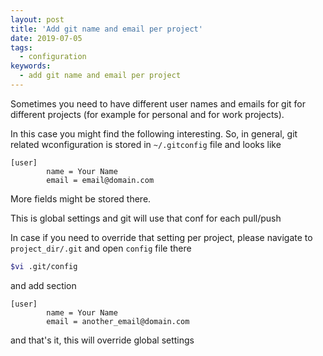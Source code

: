 ```yaml
---
layout: post
title: 'Add git name and email per project'
date: 2019-07-05
tags:
  - configuration
keywords:
  - add git name and email per project
---
```


Sometimes you need to have different user names and emails for git for different projects (for example for personal and for work projects).

In this case you might find the following interesting.
So, in general, git related wconfiguration is stored in `~/.gitconfig` file and looks like

<!--more-->

```
[user]
        name = Your Name
        email = email@domain.com
```

More fields might be stored there.

This is global settings and git will use that conf for each pull/push

In case if you need to override that setting per project, please navigate to `project_dir/.git` and open `config` file there

```bash
$vi .git/config
```

and add section

```
[user]
        name = Your Name
        email = another_email@domain.com
```

and that's it, this will override global settings
